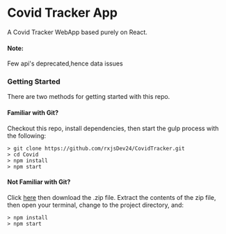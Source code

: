 # Covid Tracker App
A Covid Tracker  WebApp based purely on React.

#### Note:
Few api's deprecated,hence data issues

### Getting Started
There are two methods for getting started with this repo.

#### Familiar with Git?
Checkout this repo, install dependencies, then start the gulp process with the following:

```
> git clone https://github.com/rxjsDev24/CovidTracker.git
> cd Covid
> npm install
> npm start
```

#### Not Familiar with Git?
Click [here](https://github.com/AIEnthusias-t/CovidTracker) then download the .zip file.  Extract the contents of the zip file, then open your terminal, change to the project directory, and:

```
> npm install
> npm start
```


